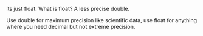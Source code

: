 its just float.
What is float?
A less precise double.

Use double for maximum precision like scientific data, use float for anything where you need decimal but not extreme precision.